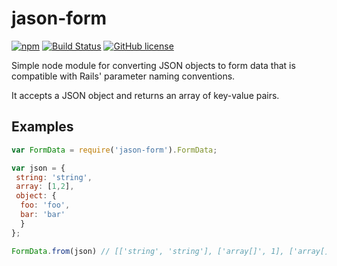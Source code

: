 # jason-form

[![npm](https://img.shields.io/npm/dm/jason-form.svg)]()
[![Build Status](https://travis-ci.org/greena13/jason-form.svg)](https://travis-ci.org/greena13/jason-form)
[![GitHub license](https://img.shields.io/github/license/greena13/jason-form.svg)](https://github.com/greena13/jason-form/blob/master/LICENSE)


Simple node module for converting JSON objects to form data that is compatible with Rails' parameter naming conventions.

It accepts a JSON object and returns an array of key-value pairs.

## Examples

```javascript
var FormData = require('jason-form').FormData;

var json = {
 string: 'string',
 array: [1,2],
 object: {
  foo: 'foo',
  bar: 'bar'
  }
};

FormData.from(json) // [['string', 'string'], ['array[]', 1], ['array[]', 2], ['object[foo]', 'foo'] ['object[bar]', 'bar']]
```
